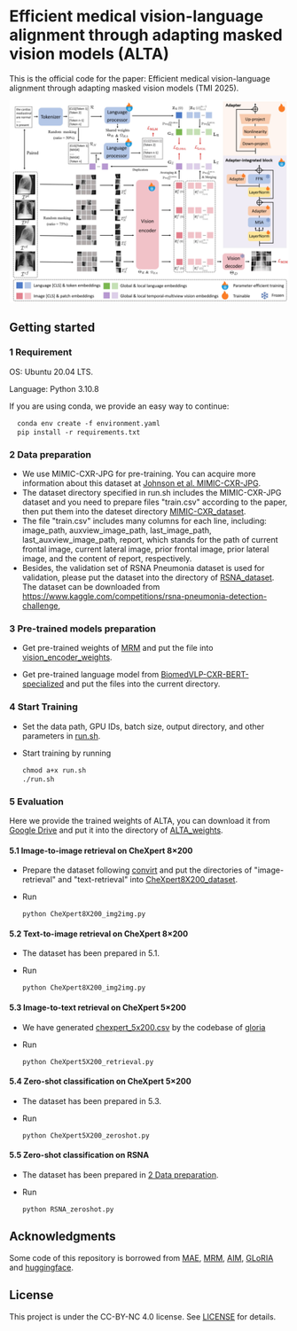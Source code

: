 # Efficient medical vision-language alignment through adapting masked vision models (ALTA)
This is the official code for the paper: Efficient medical vision-language alignment through adapting masked vision models (TMI 2025).

![ALTA](assets/overview.jpg)

## Getting started
### 1 Requirement
OS: Ubuntu 20.04 LTS.

Language: Python 3.10.8

If you are using conda, we provide an easy way to continue:

      conda env create -f environment.yaml
      pip install -r requirements.txt


### 2 Data preparation
- We use MIMIC-CXR-JPG for pre-training. You can acquire more information about this dataset at [Johnson et al. MIMIC-CXR-JPG](https://physionet.org/content/mimic-cxr-jpg/2.0.0/).
- The dataset directory specified in run.sh includes the MIMIC-CXR-JPG dataset and you need to prepare files "train.csv" according to the paper, then put them into the dateset directory [MIMIC-CXR_dataset](MIMIC-CXR_dataset).
- The file "train.csv" includes many columns for each line, including: image_path, auxview_image_path, last_image_path, last_auxview_image_path, report, which stands for the path of current frontal image, current lateral image, prior frontal image, prior lateral image, and the content of report, respectively.
- Besides, the validation set of RSNA Pneumonia dataset is used for validation, please put the dataset into the directory of [RSNA_dataset](RSNA_dataset). The dataset can be downloaded from https://www.kaggle.com/competitions/rsna-pneumonia-detection-challenge, 

### 3 Pre-trained models preparation

- Get pre-trained weights of [MRM](https://github.com/RL4M/MRM-pytorch) and put the file into [vision_encoder_weights](vision_encoder_weights).

- Get pre-trained language model from [BiomedVLP-CXR-BERT-specialized](https://huggingface.co/microsoft/BiomedVLP-CXR-BERT-specialized) and put the files into the current directory.


### 4 Start Training

- Set the data path, GPU IDs, batch size, output directory, and other parameters in [run.sh](run.sh).

- Start training by running

      chmod a+x run.sh
      ./run.sh

### 5 Evaluation
Here we provide the trained weights of ALTA, you can download it from [Google Drive](https://drive.google.com/file/d/1glNAfI3URUtSjHNGcfIUNr5Wk3tqa_1P/view?usp=drive_link) and put it into the directory of [ALTA_weights](ALTA_weights).
#### 5.1 Image-to-image retrieval on CheXpert 8×200
- Prepare the dataset following [convirt](https://github.com/yuhaozhang/convirt) and put the directories of "image-retrieval" and "text-retrieval" into [CheXpert8X200_dataset](CheXpert8X200_dataset).
- Run

      python CheXpert8X200_img2img.py

#### 5.2 Text-to-image retrieval on CheXpert 8×200
- The dataset has been prepared in 5.1.
- Run

      python CheXpert8X200_img2img.py

#### 5.3 Image-to-text retrieval on CheXpert 5×200
- We have generated [chexpert_5x200.csv](CheXpert5X200_dataset/chexpert_5x200.csv) by the codebase of [gloria](https://github.com/marshuang80/gloria/blob/main/gloria/datasets/preprocess_datasets.py)
- Run

      python CheXpert5X200_retrieval.py

#### 5.4 Zero-shot classification on CheXpert 5×200
- The dataset has been prepared in 5.3.
- Run

      python CheXpert5X200_zeroshot.py

#### 5.5 Zero-shot classification on RSNA
- The dataset has been prepared in [2 Data preparation](#2-data-preparation).
- Run

      python RSNA_zeroshot.py


## Acknowledgments
Some code of this repository is borrowed from [MAE](https://github.com/facebookresearch/mae), [MRM](https://github.com/RL4M/MRM-pytorch), [AIM](https://adapt-image-models.github.io/), [GLoRIA](https://github.com/marshuang80/gloria/) and [huggingface](https://huggingface.co).

## License
This project is under the CC-BY-NC 4.0 license. See [LICENSE](LICENSE) for details.